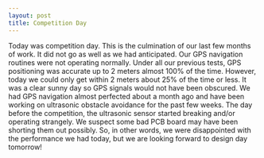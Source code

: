 ```yaml
---
layout: post
title: Competition Day
---
```


Today was competition day. This is the culmination of our last few months of work. It did not go as well as we had anticipated. Our GPS navigation routines were not operating normally. Under all our previous tests, GPS positioning was accurate up to 2 meters almost 100% of the time. However, today we could only get within 2 meters about 25% of the time or less. It was a clear sunny day so GPS signals would not have been obscured. We had GPS navigation almost perfected about a month ago and have been working on ultrasonic obstacle avoidance for the past few weeks. The day before the competition, the ultrasonic sensor started breaking and/or operating strangely. We suspect some bad PCB board may have been shorting them out possibly. So, in other words, we were disappointed with the performance we had today, but we are looking forward to design day tomorrow!
